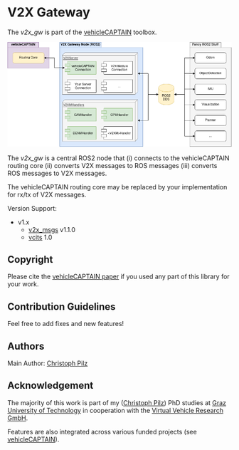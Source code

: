 # V2X Gateway
The *v2x_gw* is part of the [vehicleCAPTAIN](https://github.com/virtual-vehicle/vehicle_captain) toolbox.

![vehicleCAPTAIN Demo Board - Closed](res/figures/hla.png "Overview of the vehicleCAPTAIN toolbox")

The *v2x_gw* is a central ROS2 node that (i) connects to the vehicleCAPTAIN routing core (ii) converts V2X messages to ROS messages (iii) converts ROS messages to V2X messages.

The vehicleCAPTAIN routing core may be replaced by your implementation for rx/tx of V2X messages.

Version Support:
* v1.x
  * [v2x_msgs](https://github.com/virtual-vehicle/v2x_msgs) v1.1.0
  * [vcits](https://github.com/virtual-vehicle/vehicle_captain_its_lib_c_cxx) 1.0

## Copyright
Please cite the [vehicleCAPTAIN paper](https://TODO_link_to_paper_when_it_is_published) if you used any part of this library for your work.

## Contribution Guidelines
Feel free to add fixes and new features!

## Authors
Main Author: [Christoph Pilz](https://github.com/MrMushroom)

## Acknowledgement
The majority of this work is part of my ([Christoph Pilz](https://www.researchgate.net/profile/Christoph-Pilz)) PhD studies at [Graz University of Technology](https://www.tugraz.at/home) in cooperation with the [Virtual Vehicle Research GmbH](https://www.v2c2.at/).

Features are also integrated across various funded projects (see [vehicleCAPTAIN](https://github.com/virtual-vehicle/vehicle_captain)).
